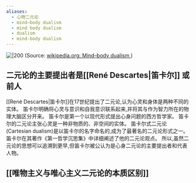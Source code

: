 ```yaml
---
aliases:
  - 心物二元论
  - mind–body dualism
  - mind body dualism
  - dualism
  - mind-body dualism
---
```



![|200](https://upload.wikimedia.org/wikipedia/commons/3/35/Descartes_mind_and_body.gif)
(Source:  [wikipedia.org: Mind–body dualism ](https://en.wikipedia.org/wiki/Mind%E2%80%93body_dualism))

## 二元论的主要提出者是[[René Descartes|笛卡尔]] 或前人

[[René Descartes|笛卡尔]]在17世纪提出了二元论,认为心灵和身体是两种不同的实体。
笛卡尔明确将心灵与意识和自我意识联系起来,并将其与作为智力所在的物理大脑区分开来。
笛卡尔是第一个以现代形式提出心身问题的西方哲学家。
笛卡尔的二元论主张心灵是一种非物质的、非空间的实体。
笛卡尔式二元论(Cartesian dualism)是以笛卡尔的名字命名的,成为了最著名的二元论形式之一。
笛卡尔在其著作《第一哲学沉思集》中详细阐述了他的二元论观点。
所以,虽然二元论的思想可以追溯到更早,但笛卡尔被公认为是心身二元论的主要提出者和代表人物。


## [[唯物主义与唯心主义二元论的本质区别]]
